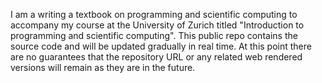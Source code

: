 I am a writing a textbook on programming and scientific computing to accompany my course at the University of Zurich titled "Introduction to programming and scientific computing". This public repo contains the source code and will be updated gradually in real time. At this point there are no guarantees that the repository URL or any related web rendered versions will remain as they are in the future.
